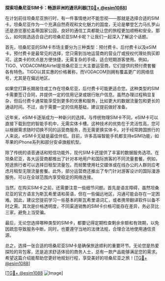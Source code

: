 **探索坦桑尼亚SIM卡：畅游非洲的通讯利器[[TG💪+ @esim1088](https://t.me/s/esim1088)]**

在计划前往坦桑尼亚旅行时，有一件事情绝对不能忽视——那就是选择合适的SIM卡。坦桑尼亚作为一个充满自然奇观和文化魅力的国度，无论是攀登乞力马扎罗山还是游览塞伦盖蒂国家公园，良好的通信工具都能让您的旅程更加顺畅和安全。那么，如何挑选适合自己的坦桑尼亚SIM卡呢？让我们一起深入了解这个话题。

首先，坦桑尼亚的SIM卡市场主要分为三种类型：预付费卡、后付费卡以及eSIM卡。预付费卡是最常见的选择，您只需到当地运营商的营业厅或授权代理处购买即可。这类卡的优点是方便快捷，无需复杂的手续，适合短期游客使用。例如，TIGO、VODACOM和Airtel是坦桑尼亚三大主要运营商，它们提供的预付费套餐各有特色。TIGO以其实惠的价格著称，而VODACOM则拥有覆盖更广的网络信号，尤其是在偏远地区。

如果您打算长期居住或工作在坦桑尼亚，后付费卡可能更适合您。这种类型的SIM卡需要签订合同，并提供一定的信用记录或银行账户信息。虽然办理过程稍显复杂，但后付费卡通常能享受到更多的优惠和服务，比如更大的数据流量包和更长的通话时间。不过，由于需要一定的信用基础，建议提前做好准备。

近年来，eSIM卡逐渐成为一种新兴的选择。与传统物理SIM卡不同，eSIM卡可以直接下载到您的智能手机中，无需实体卡槽。这种技术的优势在于灵活性高，您可以根据需求随时切换不同的运营商服务，而无需更换实体卡。对于经常跨国旅行的人来说，eSIM卡无疑是最佳伴侣。目前，许多高端智能手机都支持eSIM功能，如苹果的iPhone系列和部分安卓旗舰机型。

除了传统的语音通话和短信功能外，现代SIM卡还提供了丰富的数据服务选项。在坦桑尼亚，各大运营商都推出了针对本地用户和国际旅客的不同流量套餐。例如，短途旅行者可以选择日租型流量包，而频繁使用社交媒体或在线办公的人群则应考虑月租型无限流量套餐。此外，部分运营商还推出了专门针对游客设计的国际漫游服务，可以在全球范围内享受稳定的网络连接。

当然，在购买SIM卡之前，还需要注意一些细节问题。首先是语言障碍，虽然坦桑尼亚的官方语言为斯瓦希里语和英语，但在一些偏远地区，沟通可能会存在一定困难。因此，建议您提前学习一些基本的斯瓦希里语词汇，或者携带翻译软件以备不时之需。其次是价格透明度，不同渠道销售的SIM卡价格可能存在差异，务必货比三家，避免上当受骗。

最后，无论您选择哪种类型的SIM卡，都要记得定期检查剩余余额和有效期，以免因疏忽导致服务中断。同时，也要遵守当地的法律法规，合理合法地使用通信资源。

总之，选择一张合适的坦桑尼亚SIM卡是确保旅途顺利的重要环节。无论您是热爱探险的背包客，还是追求舒适体验的商务人士，总有一款产品能够满足您的需求。希望这篇介绍能帮助您更好地规划行程，享受美好的坦桑尼亚之旅！[[TG💪+ @esim1088](https://t.me/s/esim1088)]

[[TG💪+ @esim1088](https://t.me/s/esim1088) ![Image](https://i.postimg.cc/4NQfJmqS/Snipaste-2025-05-13-00-14-12.png)]